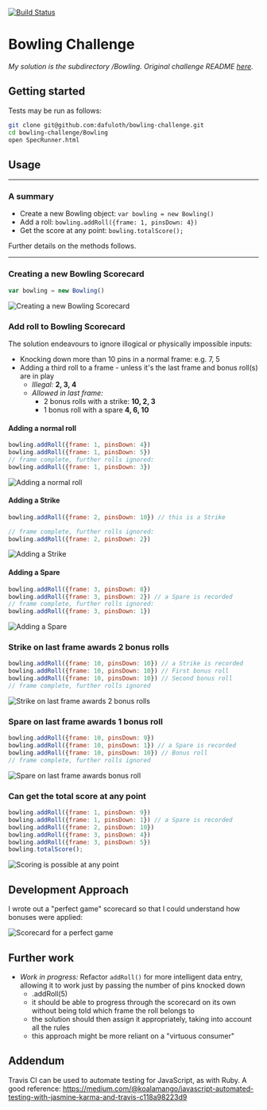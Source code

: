 [![Build Status](https://travis-ci.org/dafuloth/bowling-challenge.svg?branch=master)](https://travis-ci.org/dafuloth/bowling-challenge)

# Bowling Challenge

_My solution is the subdirectory /Bowling. Original challenge README [here](./challenge.md)._

## Getting started

Tests may be run as follows:

```sh
git clone git@github.com:dafuloth/bowling-challenge.git
cd bowling-challenge/Bowling
open SpecRunner.html
```

## Usage

---

### A summary

- Create a new Bowling object: `var bowling = new Bowling()`
- Add a roll: `bowling.addRoll({frame: 1, pinsDown: 4})`
- Get the score at any point: `bowling.totalScore();`

Further details on the methods follows.

---

### Creating a new Bowling Scorecard

```javascript
var bowling = new Bowling()
```

![Creating a new Bowling Scorecard](./Bowling/images/new_bowling.png)

### Add roll to Bowling Scorecard

The solution endeavours to ignore illogical or physically impossible inputs:

- Knocking down more than 10 pins in a normal frame: e.g. 7, 5
- Adding a third roll to a frame - unless it's the last frame and bonus roll(s) are in play
  - _Illegal:_ **2, 3, 4**
  - _Allowed in last frame:_
    - 2 bonus rolls with a strike: **10, 2, 3**
    - 1 bonus roll with a spare  **4, 6, 10**

#### Adding a normal roll

```javascript
bowling.addRoll({frame: 1, pinsDown: 4})
bowling.addRoll({frame: 1, pinsDown: 5})
// frame complete, further rolls ignored:
bowling.addRoll({frame: 1, pinsDown: 3})  
```

![Adding a normal roll](./Bowling/images/addRoll.png)

#### Adding a Strike

```javascript
bowling.addRoll({frame: 2, pinsDown: 10}) // this is a Strike

// frame complete, further rolls ignored:
bowling.addRoll({frame: 2, pinsDown: 2})  
```

![Adding a Strike](./Bowling/images/addRoll_Strike.png)

#### Adding a Spare

```javascript
bowling.addRoll({frame: 3, pinsDown: 8})
bowling.addRoll({frame: 3, pinsDown: 2}) // a Spare is recorded
// frame complete, further rolls ignored:
bowling.addRoll({frame: 3, pinsDown: 1})
```

![Adding a Spare](./Bowling/images/addRoll_Spare.png)

### Strike on last frame awards 2 bonus rolls

```javascript
bowling.addRoll({frame: 10, pinsDown: 10}) // a Strike is recorded
bowling.addRoll({frame: 10, pinsDown: 10}) // First bonus roll
bowling.addRoll({frame: 10, pinsDown: 10}) // Second bonus roll
// frame complete, further rolls ignored
```

![Strike on last frame awards 2 bonus rolls](./Bowling/images/last_frame_Strike.png)

### Spare on last frame awards 1 bonus roll

```javascript
bowling.addRoll({frame: 10, pinsDown: 9})
bowling.addRoll({frame: 10, pinsDown: 1}) // a Spare is recorded
bowling.addRoll({frame: 10, pinsDown: 10}) // Bonus roll
// frame complete, further rolls ignored
```

![Spare on last frame awards bonus roll](./Bowling/images/last_frame_Spare.png)

### Can get the total score at any point

```javascript
bowling.addRoll({frame: 1, pinsDown: 9})
bowling.addRoll({frame: 1, pinsDown: 1}) // a Spare is recorded
bowling.addRoll({frame: 2, pinsDown: 10})
bowling.addRoll({frame: 3, pinsDown: 4})
bowling.addRoll({frame: 3, pinsDown: 5})
bowling.totalScore();
```

![Scoring is possible at any point](./Bowling/images/scoring.png)

## Development Approach

I wrote out a "perfect game" scorecard so that I could understand how bonuses were applied:

![Scorecard for a perfect game](./Bowling/images/perfect_game.png)

## Further work

- _Work in progress:_ Refactor `addRoll()` for more intelligent data entry, allowing it to work just by passing the number of pins knocked down
  - .addRoll(5)
  - it should be able to progress through the scorecard on its own without being told which frame the roll belongs to
  - the solution should then assign it appropriately, taking into account all the rules
  - this approach might be more reliant on a "virtuous consumer"

## Addendum

Travis CI can be used to automate testing for JavaScript, as with Ruby. A good reference: https://medium.com/@koalamango/javascript-automated-testing-with-jasmine-karma-and-travis-c118a98223d9